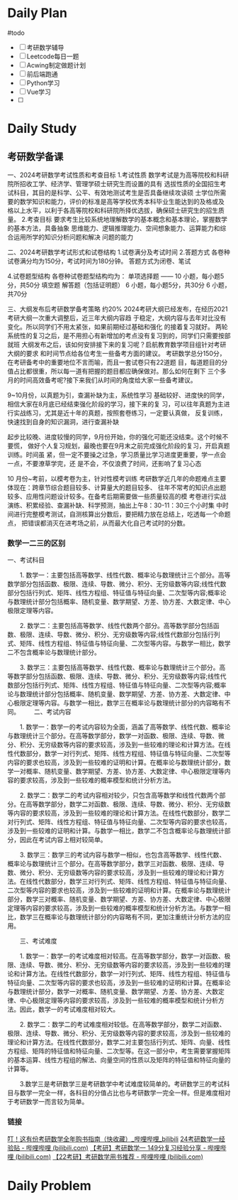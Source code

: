 # Daily Plan
#todo
- [ ] 考研数学辅导
- [ ] Leetcode每日一题
- [ ] Acwing制定做题计划
- [ ] 前后端跑通
- [ ] Python学习
- [ ] Vue学习
- [ ] 
# Daily Study
## 考研数学备课
一、2024考研数学考试性质和考查目标 1.考试性质 数学考试是为高等院校和科研院所招收工学、经济学、管理学硕士研究生而设置的具有 选拔性质的全国招生考试科目，其目的是科学、公平、有效地测试考生是否具备继续攻读硕 士学位所需要的数学知识和能力，评价的标准是高等学校优秀本科毕业生能达到的及格或及 格以上水平，以利于各高等院校和科研院所择优选拔，确保硕士研究生的招生质量。 2.考查目标 要求考生比较系统地理解数学的基本概念和基本理论，掌握数学的基本方法，具备抽象 思维能力、逻辑推理能力、空间想象能力、运算能力和综合运用所学的知识分析问题和解决 问题的能力

二、2024考研数学考试形式和试卷结构 1.试卷满分及考试时间 2.答题方式 各卷种试卷满分均为150分，考试时间为180分钟。 答题方式为闭卷、笔试

4.试卷题型结构 各卷种试卷题型结构均为： 单项选择题 —— 10 小题，每小题5分，共50分 填空题 解答题（包括证明题） 6 小题，每小题5分，共30分 6 小题，共70分


三、大纲发布后考研数学备考策略 约20% 2024考研大纲已经发布，在经历2021考研大纲一次重大调整后，近三年大纲内容趋 于稳定，大纲内容与去年对比没有变化。所以同学们不用太紧张，如果前期经过基础和强化 的接着复习就好。 两轮系统性的复习之后，是不用担心有新增加的考点没有复习到的，同学们只需要按部就班 大纲发布之后，该如何安排接下来的复习呢？启航教育数学项目组针对考研大纲的要求 和时间节点给各位考生一些备考方面的建议。 考研数学总分150分，在考研备考中的重要地位不言而喻，而且一套试卷只有22道题 目，每道题目的分值占比都很重，所以每一道有把握的题目都应确保做对。那么如何在剩下 三个多月的时间高效备考呢?接下来我们从时间的角度给大家一些备考建议。

9~10月份，以真题为引，查漏补缺为主，系统性学习 基础较好、进度快的同学，相信大家在8月底已经结束强化阶段的学习，接下来的复 习，可以往年真题为主进行实战练习，尤其是近十年的真题，按照套卷练习，一定要认真做， 反复训练，快速找到自身的知识漏洞，进行查漏补缺

起步比较晚、进度较慢的同学，9月份开始，你的强化可能还没结束。这个时候不要慌， 做好个人复习规划，最晚也要在9月末之前完成强化阶段的复习，开启真题训练。时间虽 紧，但一定不要操之过急，学习质量比学习进度更重要，学一点会一点，不要潦草学完，还 是不会，不仅浪费了时间，还影响了复习心态

10 月份~考前，以模考卷为主，针对性模考训练 考研数学近几年的命题难点主要体现在：跨章节综合题目较多、计算量大的题目较多、 往年不常考的知识点出题较多、应用性问题设计较多。在备考后期需要做一些质量较高的模 考卷进行实战演练、积累经验、查漏补缺、科学预测，抽出上午8：30-11：30三个小时集 中时间进行完整模考测试，自测核算出分数后，要把精力放在总结上，吃透每一个命题点， 把错误都消灭在进考场之前，从而最大化自己考试时的分数。


### 数学一二三的区别
一、考试科目

　　1. 数学一：主要包括高等数学、线性代数、概率论与数理统计三个部分。高等数学部分包括函数、极限、连续、导数、微分、积分、无穷级数等内容;线性代数部分包括行列式、矩阵、线性方程组、特征值与特征向量、二次型等内容;概率论与数理统计部分包括概率、随机变量、数学期望、方差、协方差、大数定律、中心极限定理等内容。

　　2. 数学二：主要包括高等数学、线性代数两个部分。高等数学部分包括函数、极限、连续、导数、微分、积分、无穷级数等内容;线性代数部分包括行列式、矩阵、线性方程组、特征值与特征向量、二次型等内容。与数学一相比，数学二不包含概率论与数理统计部分。

　　3. 数学三：主要包括高等数学、线性代数、概率论与数理统计三个部分。高等数学部分包括函数、极限、连续、导数、微分、积分、无穷级数等内容;线性代数部分包括行列式、矩阵、线性方程组、特征值与特征向量、二次型等内容;概率论与数理统计部分包括概率、随机变量、数学期望、方差、协方差、大数定律、中心极限定理等内容。与数学一相比，数学三在概率论与数理统计部分的内容略有不同。
　　二、考试内容

　　1. 数学一：数学一的考试内容较为全面，涵盖了高等数学、线性代数、概率论与数理统计三个部分。在高等数学部分，数学一对函数、极限、连续、导数、微分、积分、无穷级数等内容的要求较高，涉及到一些较难的理论和计算方法。在线性代数部分，数学一对行列式、矩阵、线性方程组、特征值与特征向量、二次型等内容的要求也较高，涉及到一些较难的证明和计算。在概率论与数理统计部分，数学一对概率、随机变量、数学期望、方差、协方差、大数定律、中心极限定理等内容的要求较高，涉及到一些较难的概率模型和统计分析方法。

　　2. 数学二：数学二的考试内容相对较少，只包含高等数学和线性代数两个部分。在高等数学部分，数学二对函数、极限、连续、导数、微分、积分、无穷级数等内容的要求较高，涉及到一些较难的理论和计算方法。在线性代数部分，数学二对行列式、矩阵、线性方程组、特征值与特征向量、二次型等内容的要求也较高，涉及到一些较难的证明和计算。与数学一相比，数学二不包含概率论与数理统计部分，因此在考试内容上相对较简单。

　　3. 数学三：数学三的考试内容与数学一相似，也包含高等数学、线性代数、概率论与数理统计三个部分。在高等数学部分，数学三对函数、极限、连续、导数、微分、积分、无穷级数等内容的要求较高，涉及到一些较难的理论和计算方法。在线性代数部分，数学三对行列式、矩阵、线性方程组、特征值与特征向量、二次型等内容的要求也较高，涉及到一些较难的证明和计算。在概率论与数理统计部分，数学三对概率、随机变量、数学期望、方差、协方差、大数定律、中心极限定理等内容的要求较高，涉及到一些较难的概率模型和统计分析方法。与数学一相比，数学三在概率论与数理统计部分的内容略有不同，更加注重统计分析方法的应用。

　　三、考试难度

　　1. 数学一：数学一的考试难度相对较高。在高等数学部分，数学一对函数、极限、连续、导数、微分、积分、无穷级数等内容的要求较高，涉及到一些较难的理论和计算方法。在线性代数部分，数学一对行列式、矩阵、线性方程组、特征值与特征向量、二次型等内容的要求也较高，涉及到一些较难的证明和计算。在概率论与数理统计部分，数学一对概率、随机变量、数学期望、方差、协方差、大数定律、中心极限定理等内容的要求较高，涉及到一些较难的概率模型和统计分析方法。因此，数学一的考试难度相对较大。

　　2. 数学二：数学二的考试难度相对较低。在高等数学部分，数学二对函数、极限、连续、导数、微分、积分、无穷级数等内容的要求较高，涉及到一些较难的理论和计算方法。在线性代数部分，数学二对主要包括行列式、矩阵、向量、线性方程组、矩阵的特征值和特征向量、二次型等。在这一部分中，考生需要掌握矩阵的基本运算、线性方程组的解法、向量空间的性质以及矩阵的特征值和特征向量的计算等。

　　3.数学三是考研数学三是考研数学中考试难度较简单的。考研数学三的考试科目与数学一完全一样，各科目的分值占比也与考研数学一完全一样。但是难度相对于考研数学一而言较为简单。

### 链接
[叮！这有份考研数学全年购书指南（快收藏）_哔哩哔哩_bilibili](https://www.bilibili.com/video/BV1Tq4y1i7A7/?spm_id_from=333.788&vd_source=5936425897ad7c34ad3a5f151fadcf82)
[24考研数学一经验贴 - 哔哩哔哩 (bilibili.com)](https://www.bilibili.com/read/cv32797341/)
[【考研】考研数学一 149分复习经验分享 - 哔哩哔哩 (bilibili.com)](https://www.bilibili.com/read/cv5518254/)
[【22考研】考研数学用书推荐 - 哔哩哔哩 (bilibili.com)](https://www.bilibili.com/read/cv9368237/)
# Daily Problem